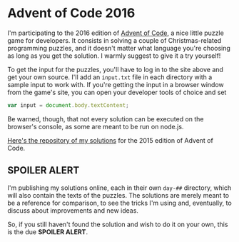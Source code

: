 # Advent of Code 2016

I'm participating to the 2016 edition of [Advent of Code](http://adventofcode.com/2016/), a nice little puzzle game for developers. It consists in solving a couple of Christmas-related programming puzzles, and it doesn't matter what language you're choosing as long as you get the solution. I warmly suggest to give it a try yourself! 

To get the input for the puzzles, you'll have to log in to the site above and get your own source. I'll add an `input.txt` file in each directory with a sample input to work with. If you're getting the input in a browser window from the game's site, you can open your developer tools of choice and set

```js
var input = document.body.textContent;
```

Be warned, though, that not every solution can be executed on the browser's console, as some are meant to be run on node.js.

[Here's the repository of my solutions](https://github.com/MaxArt2501/advent-of-code-2015) for the 2015 edition of Advent of Code.

## SPOILER ALERT

I'm publishing my solutions online, each in their own `day-##` directory, which will also contain the texts of the puzzles. The solutions are merely meant to be a reference for comparison, to see the tricks I'm using and, eventually, to discuss about improvements and new ideas.

So, if you still haven't found the solution and wish to do it on your own, this is the due **SPOILER ALERT**.
